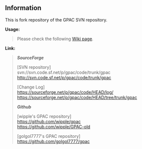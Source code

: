 Information
-----------

This is fork repository of the GPAC SVN repository.

**Usage:**
> 
> Please check the following [Wiki page][1].
> 
[1]: https://github.com/maki-rxrz/gpac/wiki

**Link:**
> 
> **_SourceForge_**   
> 
> [SVN repository]   
> svn://svn.code.sf.net/p/gpac/code/trunk/gpac   
> http://svn.code.sf.net/p/gpac/code/trunk/gpac
>
> [Change Log]   
> https://sourceforge.net/p/gpac/code/HEAD/log/   
> https://sourceforge.net/p/gpac/code/HEAD/tree/trunk/gpac
> 
> 
> **_Github_**   
> 
> [wipple's GPAC repository]   
> https://github.com/wipple/gpac   
> https://github.com/wipple/GPAC-old
> 
> [golgol7777's GPAC repository]   
> https://github.com/golgol7777/gpac
> 
